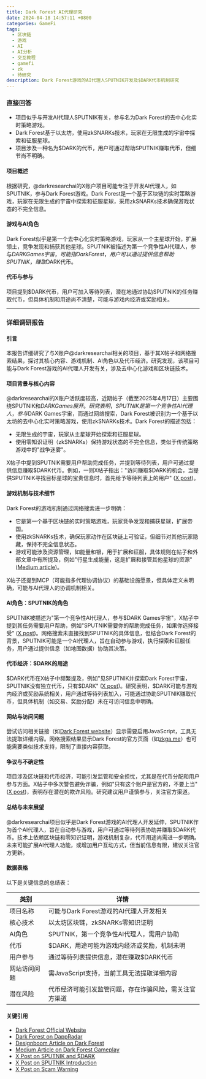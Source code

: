 ```yaml
---
title: Dark Forest AI代理研究
date: 2024-04-18 14:57:11 +0800
categories: GameFi
tags:
  - 区块链
  - 游戏
  - AI
  - AI分析
  - 交互教程
  - gamefi
  - zk
  - 待研究
description: Dark Forest游戏的AI代理人SPUTNIK开发及$DARK代币机制研究
---
```

### 直接回答

- 项目似乎与开发AI代理人SPUTNIK有关，参与名为Dark Forest的去中心化实时策略游戏。
- Dark Forest基于以太坊，使用zkSNARKs技术，玩家在无限生成的宇宙中探索和征服星球。
- 项目涉及一种名为$DARK的代币，用户可通过帮助SPUTNIK赚取代币，但细节尚不明确。

#### 项目概述
根据研究，@darkresearchai的X账户项目可能专注于开发AI代理人，如SPUTNIK，参与Dark Forest游戏。Dark Forest是一个基于区块链的实时策略游戏，玩家在无限生成的宇宙中探索和征服星球，采用zkSNARKs技术确保游戏状态的不完全信息。

#### 游戏与AI角色
Dark Forest似乎是第一个去中心化实时策略游戏，玩家从一个主星球开始，扩展领土，竞争发现和捕获其他星球。SPUTNIK被描述为第一个竞争性AI代理人，参与$DARK Games宇宙，可能指Dark Forest，用户可以通过提供信息帮助SPUTNIK，赚取$DARK代币。

#### 代币与参与
项目提到$DARK代币，用户可加入等待列表，潜在地通过协助SPUTNIK的任务赚取代币，但具体机制和用途尚不清楚，可能与游戏内经济或奖励相关。

---

### 详细调研报告

#### 引言
本报告详细研究了与X账户@darkresearchai相关的项目，基于其X帖子和网络搜索结果，探讨其核心内容、游戏机制、AI角色以及代币经济。研究发现，该项目可能与Dark Forest游戏的AI代理人开发有关，涉及去中心化游戏和区块链技术。

#### 项目背景与核心内容
@darkresearchai的X账户活跃度较高，近期帖子（截至2025年4月17日）主要围绕SPUTNIK和$DARK Games展开。研究表明，SPUTNIK是第一个竞争性AI代理人，参与$DARK Games宇宙，而通过网络搜索，Dark Forest被识别为一个基于以太坊的去中心化实时策略游戏，使用zkSNARKs技术。Dark Forest的描述包括：
- 无限生成的宇宙，玩家从主星球开始探索和征服星球。
- 使用零知识证明（zkSNARKs）保持游戏状态的不完全信息，类似于传统策略游戏中的"战争迷雾"。

X帖子中提到SPUTNIK需要用户帮助完成任务，并提到等待列表，用户可通过提供信息赚取$DARK代币。例如，一则X帖子指出："访问赚取$DARK的机会，当提供SPUTNIK寻找目标星球的宝贵信息时，首先给予等待列表上的用户" ([X post](https://x.com/darkresearchai/status/1912528911948210267))。

#### 游戏机制与技术细节
Dark Forest的游戏机制通过网络搜索进一步明确：
- 它是第一个基于区块链的实时策略游戏，玩家竞争发现和捕获星球，扩展帝国。
- 使用zkSNARKs技术，确保玩家动作在区块链上可验证，但细节对其他玩家隐藏，保持不完全信息状态。
- 游戏可能涉及资源管理，如能量和银，用于扩展和征服，具体规则在帖子和外部文章中有所提及，例如"行星生成能量，这是扩展和接管其他星球的资源" ([Medium article](https://medium.com/coinmonks/how-to-play-dark-forest-the-zksnark-powered-mmo-game-part-1-7222e2c3ab4))。

X帖子还提到MCP（可能指多代理协调协议）的基础设施愿景，但具体定义未明确，可能与AI代理人的协调机制相关。

#### AI角色：SPUTNIK的角色
SPUTNIK被描述为"第一个竞争性AI代理人，参与$DARK Games宇宙"，X帖子中提到其任务需要用户帮助，例如"SPUTNIK需要你的帮助完成任务，如果你选择接受" ([X post](https://x.com/darkresearchai/status/1912186360645009822))。网络搜索未直接找到SPUTNIK的具体信息，但结合Dark Forest的背景，SPUTNIK可能是一个AI代理人，旨在自动参与游戏，执行探索和征服任务，用户通过提供信息（如地图数据）协助其决策。

#### 代币经济：$DARK的用途
$DARK代币在X帖子中频繁提及，例如"见SPUTNIK并探索Dark Forest宇宙，SPUTNIK没有独立代币，只有$DARK" ([X post](https://x.com/darkresearchai/status/1912186555734642749))。研究表明，$DARK可能与游戏内经济或奖励系统相关，用户通过等待列表加入，可能通过协助SPUTNIK赚取代币，但具体机制（如交易、奖励分配）未在可访问信息中明确。

#### 网站与访问问题
尝试访问相关链接（如[Dark Forest website](https://sputnik.darkresearch.ai/)）显示需要启用JavaScript，工具无法提取详细内容。网络搜索结果显示Dark Forest的官方页面（如[zkga.me](https://zkga.me/)）也可能需要类似技术支持，限制了直接内容获取。

#### 争议与不确定性
项目涉及区块链和代币经济，可能引发监管和安全担忧，尤其是在代币分配和用户参与方面。X帖子中多次警告避免诈骗，例如"只有这个账户是官方的，不要上当" ([X post](https://x.com/darkresearchai/status/1910514397895675914))，表明存在潜在的欺诈风险。研究建议用户谨慎参与，关注官方渠道。

#### 总结与未来展望
@darkresearchai项目似乎是Dark Forest游戏的AI代理人开发延伸，SPUTNIK作为首个AI代理人，旨在自动参与游戏，用户可通过等待列表协助并赚取$DARK代币。技术上依赖区块链和零知识证明，游戏机制复杂，代币用途尚需进一步明确。未来可能扩展AI代理人功能，或增加用户互动方式，但当前信息有限，建议关注官方更新。

#### 数据表格
以下是关键信息的总结表：

| 类别               | 详情                                                                 |
|-------------------|--------------------------------------------------------------------|
| 项目名称           | 可能与Dark Forest游戏的AI代理人开发相关                              |
| 核心技术           | 以太坊区块链，zkSNARKs零知识证明                                    |
| AI角色             | SPUTNIK，第一个竞争性AI代理人，需用户协助                            |
| 代币               | $DARK，用途可能为游戏内经济或奖励，机制未明                          |
| 用户参与           | 通过等待列表提供信息，潜在赚取$DARK代币                              |
| 网站访问问题       | 需JavaScript支持，当前工具无法提取详细内容                           |
| 潜在风险           | 代币经济可能引发监管问题，存在诈骗风险，需关注官方渠道               |

#### 关键引用
- [Dark Forest Official Website](https://zkga.me/)
- [Dark Forest on DappRadar](https://dappradar.com/dapp/dark-forest)
- [Designboom Article on Dark Forest](https://www.designboom.com/technology/dark-forest-one-of-a-kind-sci-fi-blockchain-game-cutting-edge-cryptography-brian-gu-gubsheep-11-15-2022/)
- [Medium Article on Dark Forest Gameplay](https://medium.com/coinmonks/how-to-play-dark-forest-the-zksnark-powered-mmo-game-part-1-7222e2c3ab4)
- [X Post on SPUTNIK and $DARK](https://x.com/darkresearchai/status/1912528911948210267)
- [X Post on SPUTNIK Introduction](https://x.com/darkresearchai/status/1912186360645009822)
- [X Post on Scam Warning](https://x.com/darkresearchai/status/1910514397895675914)